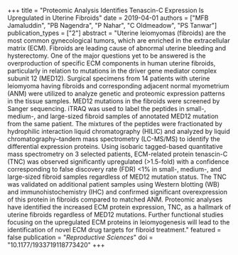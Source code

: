 +++
title = "Proteomic Analysis Identifies Tenascin-C Expression Is Upregulated in Uterine Fibroids"
date = 2019-04-01
authors = ["MFB Jamaluddin", "PB Nagendra", "P Nahar", "C Oldmeadow", "PS Tanwar"]
publication_types = ["2"]
abstract = "Uterine leiomyomas (fibroids) are the most common gynecological tumors, which are enriched in the extracellular matrix (ECM). Fibroids are leading cause of abnormal uterine bleeding and hysterectomy. One of the major questions yet to be answered is the overproduction of specific ECM components in human uterine fibroids, particularly in relation to mutations in the driver gene mediator complex subunit 12 (MED12). Surgical specimens from 14 patients with uterine leiomyoma having fibroids and corresponding adjacent normal myometrium (ANM) were utilized to analyze genetic and proteomic expression patterns in the tissue samples. MED12 mutations in the fibroids were screened by Sanger sequencing. iTRAQ was used to label the peptides in small-, medium-, and large-sized fibroid samples of annotated MED12 mutation from the same patient. The mixtures of the peptides were fractionated by hydrophilic interaction liquid chromatography (HILIC) and analyzed by liquid chromatography–tandem mass spectrometry (LC-MS/MS) to identify the differential expression proteins. Using isobaric tagged-based quantitative mass spectrometry on 3 selected patients, ECM-related protein tenascin-C (TNC) was observed significantly upregulated (>1.5-fold) with a confidence corresponding to false discovery rate (FDR) <1% in small-, medium-, and large-sized fibroid samples regardless of MED12 mutation status. The TNC was validated on additional patient samples using Western blotting (WB) and immunohistochemistry (IHC) and confirmed significant overexpression of this protein in fibroids compared to matched ANM. Proteomic analyses have identified the increased ECM protein expression, TNC, as a hallmark of uterine fibroids regardless of MED12 mutations. Further functional studies focusing on the upregulated ECM proteins in leiomyogenesis will lead to the identification of novel ECM drug targets for fibroid treatment."
featured = false
publication = "*Reproductive Sciences*"
doi = "10.1177/1933719118773420"
+++

